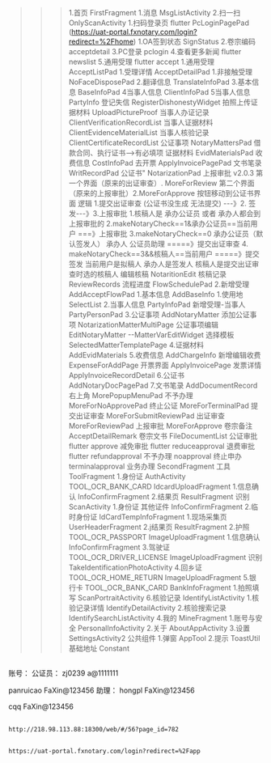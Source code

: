 
>>>	<!-- 代码直通车 -->
>>>	 1.首页 FirstFragment
>>>	     1.消息 MsgListActivity
>>>	     2.扫一扫 OnlyScanActivity
>>>	         1.扫码登录页 flutter PcLoginPagePad (https://uat-portal.fxnotary.com/login?redirect=%2Fhome)
>>>	          1.OA签到状态  SignStatus
>>>	          2.卷宗编码  acceptdetail
>>>	          3.PC登录 pclogin
>>>	          4.查看更多新闻  flutter newslist
>>>	          5.通用受理 flutter  accept
>>>	  1.通用受理 AcceptListPad
>>>	      1.受理详情 AcceptDetailPad
>>>	          1.非接触受理 NoFaceDisposePad
>>>	          2.翻译信息  TranslateInfoPad
>>>	          3.基本信息  BaseInfoPad
>>>	          4当事人信息  ClientInfoPad
>>>	          5当事人信息  PartyInfo
>>>	          登记失信 RegisterDishonestyWidget
>>>			    拍照上传证据材料 UploadPictureProof
>>>						    当事人办证记录 ClientVerificationRecordList
>>>						    当事人证据材料 ClientEvidenceMaterialList
>>>					    当事人核验记录 ClientCertificateRecordList
>>>					公证事项  NotaryMattersPad
>>>					    借款合同、执行证书-->有必填项
>>>					证据材料	  EvidMaterialsPad
>>>					收费信息  CostInfoPad
>>>						去开票 ApplyInvoicePagePad
>>>					文书笔录 WritRecordPad
>>>					公证书"  NotarizationPad
>>>					    上报审批 v2.0.3 第一个界面（原来的出证审查）. MoreForReview  第二个界面（原来的上报审批）2.MoreForApprove 按钮移动到公证书界面
>>>					        逻辑 1.提交出证审查 (公证书没生成 无法提交) ---》2. 签发---》3.上报审批
>>>						        1.核稿人是 承办公证员 或者 承办人都会到上报审批的
>>>						        2.makeNotaryCheck==1&承办公证员==当前用户  ===》上报审批
>>>						        3.makeNotaryCheck==0  承办公证员（默认签发人） 承办人  公证员助理  =====》提交出证审查
>>>		                        4. makeNotaryCheck==3&&核稿人==当前用户  =====》提交签发
>>>		                       当前用户是拟稿人   承办人是签发人   核稿人是提交出证审查时选的核稿人
>>>					    编辑核稿 NotaritionEdit
>>>					    核稿记录 ReviewRecords
>>>					流程进度  FlowSchedulePad
>>>		2.新增受理 AddAcceptFlowPad
>>>				1.基本信息 AddBaseInfo
>>>						1.使用地 SelectList
>>>				2.当事人信息 PartyInfoPad
>>>				    新增受理-当事人 PartyPersonPad
>>>			3.公证事项 AddNotaryMatter
>>>					添加公证事项 NotarizationMatterMultiPage
>>>					公证事项编辑 EditNotaryMatter  --MatterVarEditWidget
>>>						选择模板 SelectedMatterTemplatePage
>>>			    4.证据材料 AddEvidMaterials
>>>				5.收费信息 AddChargeInfo
>>>				     新增编辑收费 ExpenseForAddPage
>>>				     开票界面 ApplyInvoicePage
>>>				     发票详情 ApplyInvoiceRecordDetail
>>>				6.公证书 AddNotaryDocPagePad
>>>				7.文书笔录 AddDocumentRecord
>>>		右上角    MorePopupMenuPad
>>>			不予办理  MoreForNoApprovePad
>>>				终止公证  MoreForTerminalPad
>>>				提交出证审查 MoreForSubmitReviewPad
>>>				出证审查   MoreForReviewPad
>>>				上报审批 MoreForApprove
>>>				卷宗备注 AcceptDetailRemark
>>>				卷宗文书 FileDocumentList
>>>	           公证审批  flutter approve
>>>		        减免审批 flutter  reduceapproval
>>>		        退费审批  flutter   refundapproval
>>>		        不予办理 noapproval
>>>		        终止申办 terminalapproval
>>>     业务办理 SecondFragment
>>>     工具 ToolFragment
>>>		1.身份证 AuthActivity TOOL_OCR_BANK_CARD IdcardUploadFragment
>>>			1.信息确认 InfoConfirmFragment
>>>			2.结果页 ResultFragment
>>>			识别 ScanActivity
>>>		1.身份证 其他证件 InfoConfirmFragment
>>>		2.临时身份证  IdCardTempInfoFragment
>>>			1.现场采集页 UserHeaderFragment
>>>			2.j结果页 ResultFragment
>>>		2.护照 TOOL_OCR_PASSPORT ImageUploadFragment
>>>			1.信息确认 InfoConfirmFragment
>>>    3.驾驶证 TOOL_OCR_DRIVER_LICENSE ImageUploadFragment
>>>    		识别  TakeIdentificationPhotoActivity
>>>    4.回乡证 TOOL_OCR_HOME_RETURN ImageUploadFragment
>>>    5.银行卡 TOOL_OCR_BANK_CARD  BankInfoFragment
>>>    		1.拍照填写 ScanPortraitActivity
>>>    6.核验记录 IdentifyListActivity
>>>    		1.核验记录详情 IdentifyDetailActivity
>>>    		2.核验搜索记录 IdentifySearchListActivity
>>>    	4.我的 MineFragment
>>>    	1.账号与安全 PersonalInfoActivity
>>>    	2.关于 AboutAppActivity
>>>    	3.设置 SettingsActivity2
>>>    公共组件
>>>    1.弹窗 AppTool
>>>    2.提示 ToastUtil
>>>    	基础地址 Constant

## <!-- 账号信息 -->
账号：
公证员：
zj0239
a@1111111

panruicao
FaXin@123456
助理：
hongpl
FaXin@123456

cqq
FaXin@123456
<!-- 账号信息 -->

## <!-- 接口文档地址 -->
    http://218.98.113.88:18300/web/#/56?page_id=782
<!-- 接口文档地址 -->

##  <!-- 管家后台地址 -->
    https://uat-portal.fxnotary.com/login?redirect=%2Fapp
<!-- 管家后台地址  -->
